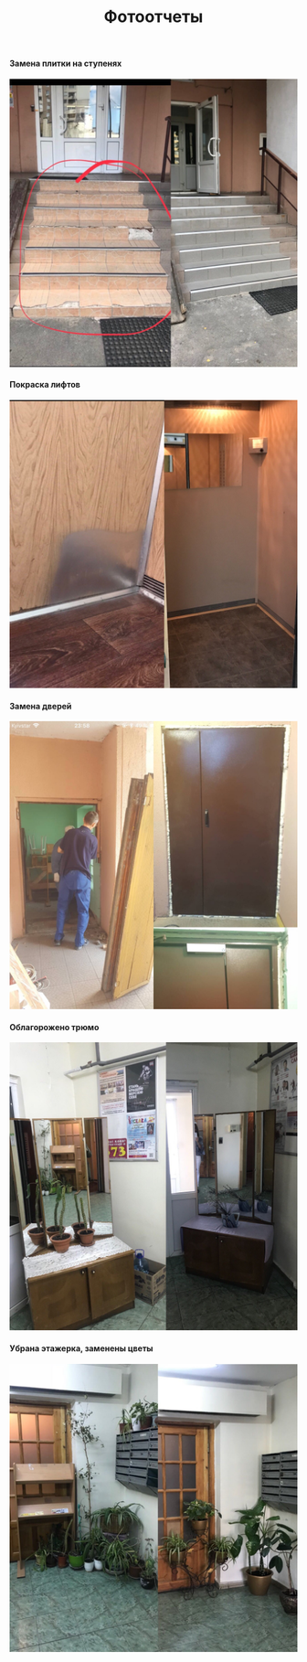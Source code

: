 ﻿---
layout: default
title: Фотоотчеты
published: true
---

#### Замена плитки на ступенях

![Замена плитки на ступенях](/assets/images/comparison/stairs.jpg)

#### Покраска лифтов

![Покраска лифтов](/assets/images/comparison/elevators.jpg)

#### Замена дверей

![Замена дверей](/assets/images/comparison/side-doors.jpg)

#### Облагорожено трюмо

![Трюмо](/assets/images/comparison/console-mirror.jpg)

#### Убрана этажерка, заменены цветы

![Убрана этажерка, заменены цветы](/assets/images/comparison/flowers-corner.jpg)